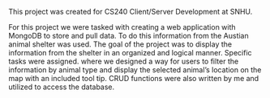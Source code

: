 This project was created for CS240 Client/Server Development at SNHU.

For this project we were tasked with creating a web application with MongoDB to store and pull data. To do this information from the Austian animal 
shelter was used. The goal of the project was to display the information from the shelter in an organized and logical manner. Specific tasks were assigned.
where we designed a way for users to filter the information by animal type and display the selected animal’s location on the map with an included tool tip. 
CRUD functions were also written by me and utilized to access the database.
